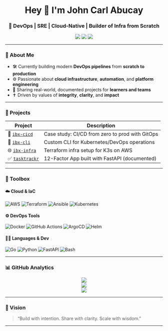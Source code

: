 <!-- GitHub Profile README.md for John Carl Abucay (abukiks) -->

<h1 align="center">Hey 👋 I'm John Carl Abucay</h1>
<h3 align="center">🚀 DevOps | SRE | Cloud-Native | Builder of Infra from Scratch</h3>

<p align="center">
  <a href="mailto:abukiks.x@gmail.com"><img src="https://img.shields.io/badge/email-abukiks.x@gmail.com-dark?style=for-the-badge&logo=gmail&logoColor=white" /></a>
  <a href="https://linkedin.com/in/abukiks"><img src="https://img.shields.io/badge/linkedin-abukiks-dark?style=for-the-badge&logo=linkedin&logoColor=white" /></a>
  <a href="https://github.com/abukiks"><img src="https://img.shields.io/badge/github-abukiks-dark?style=for-the-badge&logo=github&logoColor=white" /></a>
</p>

---

### 🧠 About Me

- 🛠 Currently building modern **DevOps pipelines** from **scratch to production**
- ⚙️ Passionate about **cloud infrastructure**, **automation**, and **platform engineering**
- 📘 Sharing real-world, documented projects for **learners and teams**
- ✝️ Driven by values of **integrity**, **clarity**, and **impact**

---

### 💼 Projects

| Project | Description |
|--------|-------------|
| 🧩 [`ibx-cicd`](https://github.com/abukiks/ibx-cicd) | Case study: CI/CD from zero to prod with GitOps |
| 🔧 [`ibx-cli`](https://github.com/abukiks/ibx-cli) | Custom CLI for Kubernetes/DevOps operations |
| 🌐 [`ibx-infra`](https://github.com/abukiks/ibx-infra) | Terraform infra setup for K3s on AWS |
| ✅ [`tasktrackr`](https://github.com/abukiks/tasktrackr) | 12-Factor App built with FastAPI (documented) |

---

### 🧰 Toolbox

#### ☁️ Cloud & IaC  
![AWS](https://img.shields.io/badge/AWS-dark?style=for-the-badge&logo=amazonaws&logoColor=white)
![Terraform](https://img.shields.io/badge/Terraform-dark?style=for-the-badge&logo=terraform&logoColor=white)
![Ansible](https://img.shields.io/badge/Ansible-dark?style=for-the-badge&logo=ansible&logoColor=white)
![Kubernetes](https://img.shields.io/badge/Kubernetes-dark?style=for-the-badge&logo=kubernetes&logoColor=white)

#### ⚙️ DevOps Tools  
![Docker](https://img.shields.io/badge/Docker-dark?style=for-the-badge&logo=docker&logoColor=white)
![GitHub Actions](https://img.shields.io/badge/GitHub%20Actions-dark?style=for-the-badge&logo=githubactions&logoColor=white)
![ArgoCD](https://img.shields.io/badge/ArgoCD-dark?style=for-the-badge&logo=argo&logoColor=white)
![Helm](https://img.shields.io/badge/Helm-dark?style=for-the-badge&logo=helm&logoColor=white)

#### 🧑‍💻 Languages & Dev  
![Go](https://img.shields.io/badge/Go-dark?style=for-the-badge&logo=go&logoColor=white)
![Python](https://img.shields.io/badge/Python-dark?style=for-the-badge&logo=python&logoColor=white)
![FastAPI](https://img.shields.io/badge/FastAPI-dark?style=for-the-badge&logo=fastapi&logoColor=white)
![Bash](https://img.shields.io/badge/Bash-dark?style=for-the-badge&logo=gnubash&logoColor=white)

---

### 📊 GitHub Analytics

<p align="center">
  <img src="https://github-readme-streak-stats.herokuapp.com/?user=abukiks&theme=tokyonight&hide_border=true" />
  <br />
  <img src="https://github-readme-stats.vercel.app/api?username=abukiks&show_icons=true&theme=tokyonight&hide_border=true" />
  <br />
  <img src="https://github-readme-stats.vercel.app/api/top-langs/?username=abukiks&layout=compact&theme=tokyonight&hide_border=true" />
</p>

---

### 🧭 Vision

> “Build with intention. Share with clarity. Scale with wisdom.”

---

